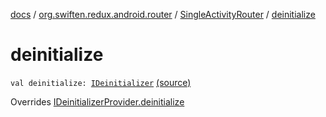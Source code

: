 [docs](../../index.md) / [org.swiften.redux.android.router](../index.md) / [SingleActivityRouter](index.md) / [deinitialize](./deinitialize.md)

# deinitialize

`val deinitialize: `[`IDeinitializer`](../../org.swiften.redux.core/-i-deinitializer.md) [(source)](https://github.com/protoman92/KotlinRedux/tree/master/android/android-router/src/main/java/org/swiften/redux/android/router/SingleActivityRouter.kt#L61)

Overrides [IDeinitializerProvider.deinitialize](../../org.swiften.redux.core/-i-deinitializer-provider/deinitialize.md)

